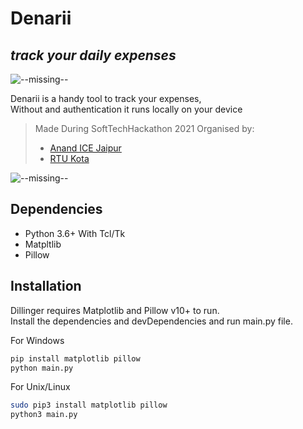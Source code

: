# Denarii
## _track your daily expenses_
![--missing--](https://github.com/nanorex07/Expense-Tracker-Python/blob/main/assets/splash_screen.png?raw=true)

Denarii is a handy tool to track your expenses,  
Without and authentication it runs locally on your device

> Made During
> SoftTechHackathon 2021 Organised by:
>  - [Anand ICE Jaipur](https://anandice.ac.in/)
>  - [RTU Kota](https://www.rtu.ac.in/index/)
>  
![--missing--](https://github.com/nanorex07/Expense-Tracker-Python/blob/main/assets/5gj6Xa1gwu.gif?raw=true)

## Dependencies

- Python 3.6+ With Tcl/Tk
- Matpltlib
- Pillow

## Installation

Dillinger requires Matplotlib and Pillow v10+ to run.  
Install the dependencies and devDependencies and run main.py file.

For Windows
```sh
pip install matplotlib pillow
python main.py
```

For Unix/Linux
```sh
sudo pip3 install matplotlib pillow
python3 main.py
```

